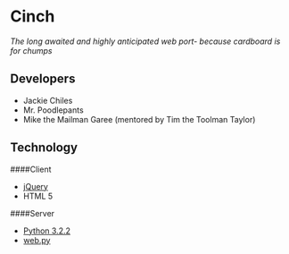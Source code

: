 Cinch
=====
_The long awaited and highly anticipated web port- because cardboard is for chumps_

Developers
-----------
*  Jackie Chiles
*  Mr. Poodlepants
*  Mike the Mailman Garee (mentored by Tim the Toolman Taylor)

Technology
----------
####Client
* [jQuery](http://jquery.com/)
* HTML 5

####Server
* [Python 3.2.2](http://python.org/download/releases/3.2.2/)
* [web.py](http://webpy.org/)